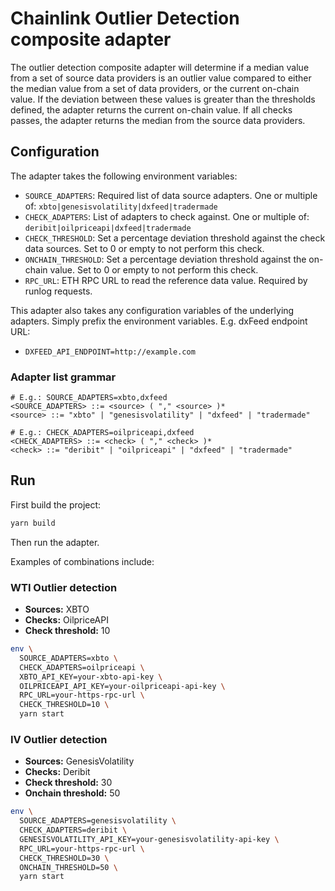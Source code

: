 # Chainlink Outlier Detection composite adapter

The outlier detection composite adapter will determine if a median value from a set of source data providers is an
outlier value compared to either the median value from a set of data providers, or the current on-chain value. If the
deviation between these values is greater than the thresholds defined, the adapter returns the current on-chain value.
If all checks passes, the adapter returns the median from the source data providers.

## Configuration

The adapter takes the following environment variables:

- `SOURCE_ADAPTERS`: Required list of data source adapters. One or multiple of: `xbto|genesisvolatility|dxfeed|tradermade`
- `CHECK_ADAPTERS`: List of adapters to check against. One or multiple of: `deribit|oilpriceapi|dxfeed|tradermade`
- `CHECK_THRESHOLD`: Set a percentage deviation threshold against the check data sources. Set to 0 or empty to not
perform this check.
- `ONCHAIN_THRESHOLD`: Set a percentage deviation threshold against the on-chain value. Set to 0 or empty to not
perform this check.
- `RPC_URL`: ETH RPC URL to read the reference data value. Required by runlog requests.

This adapter also takes any configuration variables of the underlying adapters. Simply prefix the environment variables.
E.g. dxFeed endpoint URL:

- `DXFEED_API_ENDPOINT=http://example.com`

### Adapter list grammar

```ebnf
# E.g.: SOURCE_ADAPTERS=xbto,dxfeed
<SOURCE_ADAPTERS> ::= <source> ( "," <source> )*
<source> ::= "xbto" | "genesisvolatility" | "dxfeed" | "tradermade"

# E.g.: CHECK_ADAPTERS=oilpriceapi,dxfeed
<CHECK_ADAPTERS> ::= <check> ( "," <check> )*
<check> ::= "deribit" | "oilpriceapi" | "dxfeed" | "tradermade"
```

## Run

First build the project:

```bash
yarn build
```

Then run the adapter.

Examples of combinations include:

### WTI Outlier detection

- **Sources:** XBTO
- **Checks:** OilpriceAPI
- **Check threshold:** 10

```bash
env \
  SOURCE_ADAPTERS=xbto \
  CHECK_ADAPTERS=oilpriceapi \
  XBTO_API_KEY=your-xbto-api-key \
  OILPRICEAPI_API_KEY=your-oilpriceapi-api-key \
  RPC_URL=your-https-rpc-url \
  CHECK_THRESHOLD=10 \
  yarn start
```

### IV Outlier detection

- **Sources:** GenesisVolatility
- **Checks:** Deribit
- **Check threshold:** 30
- **Onchain threshold:** 50

```bash
env \
  SOURCE_ADAPTERS=genesisvolatility \
  CHECK_ADAPTERS=deribit \
  GENESISVOLATILITY_API_KEY=your-genesisvolatility-api-key \
  RPC_URL=your-https-rpc-url \
  CHECK_THRESHOLD=30 \
  ONCHAIN_THRESHOLD=50 \
  yarn start
```

